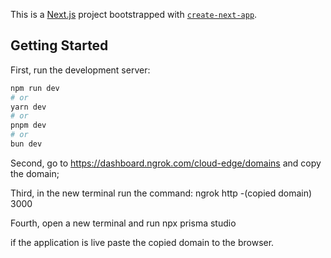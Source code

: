 This is a [Next.js](https://nextjs.org/) project bootstrapped with [`create-next-app`](https://github.com/vercel/next.js/tree/canary/packages/create-next-app).

## Getting Started

First, run the development server:

```bash
npm run dev
# or
yarn dev
# or
pnpm dev
# or
bun dev
```
Second, go to https://dashboard.ngrok.com/cloud-edge/domains and copy the domain;

Third, in  the new terminal run the command: ngrok http -(copied domain) 3000


Fourth,  open a new terminal and run npx prisma studio


if the application is live  paste the copied domain to the browser. 
